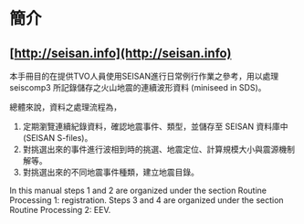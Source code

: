 # 簡介

## [http://seisan.info](http://seisan.info)

本手冊目的在提供TVO人員使用SEISAN進行日常例行作業之參考，用以處理 seiscomp3 所記錄儲存之火山地震的連續波形資料 \(miniseed in SDS\)。

總體來說，資料之處理流程為，

1. 定期瀏覽連續紀錄資料，確認地震事件、類型，並儲存至 SEISAN 資料庫中 \(SEISAN S-files\)。
2. 對挑選出來的事件進行波相到時的挑選、地震定位、計算規模大小與震源機制解等。
3. 對挑選出來的不同地震事件種類，建立地震目錄。

In this manual steps 1 and 2 are organized under the section Routine Processing 1: registration. Steps 3 and 4 are organized under the section Routine Processing 2: EEV.

